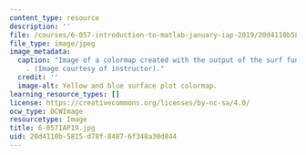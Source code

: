 ```yaml
---
content_type: resource
description: ''
file: /courses/6-057-introduction-to-matlab-january-iap-2019/20d4110b5815d78f84876f348a30d844_6-057IAP19.jpg
file_type: image/jpeg
image_metadata:
  caption: "Image of a colormap created with the output of the surf function in MATLAB\xAE\
    . (Image courtesy of instructor)."
  credit: ''
  image-alt: Yellow and blue surface plot colormap.
learning_resource_types: []
license: https://creativecommons.org/licenses/by-nc-sa/4.0/
ocw_type: OCWImage
resourcetype: Image
title: 6-057IAP19.jpg
uid: 20d4110b-5815-d78f-8487-6f348a30d844
---
```

